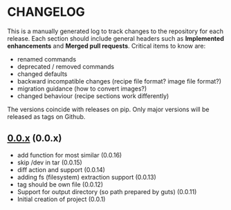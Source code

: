 # CHANGELOG

This is a manually generated log to track changes to the repository for each release.
Each section should include general headers such as **Implemented enhancements**
and **Merged pull requests**. Critical items to know are:

 - renamed commands
 - deprecated / removed commands
 - changed defaults
 - backward incompatible changes (recipe file format? image file format?)
 - migration guidance (how to convert images?)
 - changed behaviour (recipe sections work differently)

The versions coincide with releases on pip. Only major versions will be released as tags on Github.

## [0.0.x](https://github.com/singularityhub/guts/tree/main) (0.0.x)
 - add function for most similar (0.0.16)
 - skip /dev in tar (0.0.15)
 - diff action and support (0.0.14)
 - adding fs (filesystem) extraction support (0.0.13)
 - tag should be own file (0.0.12)
 - Support for output directory (so path prepared by guts) (0.0.11)
 - Initial creation of project (0.0.1)

